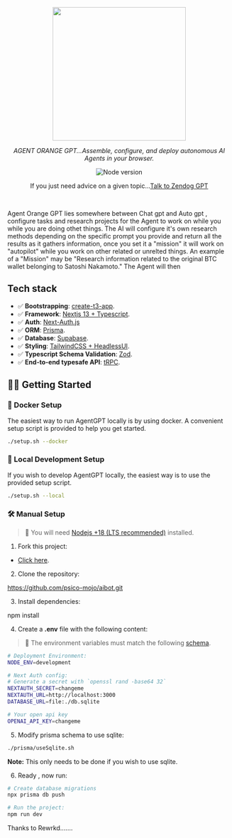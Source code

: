 <p align="center">
  <img src="https://www.psico.uk/psicoweb/img/AI.jpg" height="300"/>
</p>
<p align="center">
  <em> AGENT ORANGE GPT...Assemble, configure, and deploy autonomous AI Agents in your browser.  </em>
</p>
<p align="center">
    <img alt="Node version" src="https://" />
</p>

<p align="center">
If you just need advice on a given topic...<a href="https://zendog-psico-mojo.vercel.app/">Talk to Zendog GPT</a>

</p>
<br>

Agent Orange GPT lies somewhere between Chat gpt and Auto gpt , configure tasks and research projects
for the Agent to work on while you while you are doing othet things.
The AI will configure it's own research methods depending on the specific prompt you provide and return all the results
as it gathers information, once you set it a "mission" it will work on "autopilot" while you work on other related or unrelted
things.
An example of a "Mission" may be "Research information related to the original BTC wallet belonging to Satoshi Nakamoto."
The Agent will then

## Tech stack

- ✅ **Bootstrapping**: [create-t3-app](https://create.t3.gg).
- ✅ **Framework**: [Nextjs 13 + Typescript](https://nextjs.org/).
- ✅ **Auth**: [Next-Auth.js](https://next-auth.js.org)
- ✅ **ORM**: [Prisma](https://prisma.io).
- ✅ **Database**: [Supabase](https://supabase.com/).
- ✅ **Styling**: [TailwindCSS + HeadlessUI](https://tailwindcss.com).
- ✅ **Typescript Schema Validation**: [Zod](https://github.com/colinhacks/zod).
- ✅ **End-to-end typesafe API**: [tRPC](https://trpc.io/).

## 👨‍🚀 Getting Started

### 🐳 Docker Setup

The easiest way to run AgentGPT locally is by using docker.
A convenient setup script is provided to help you get started.

```bash
./setup.sh --docker
```

### 👷 Local Development Setup

If you wish to develop AgentGPT locally, the easiest way is to
use the provided setup script.

```bash
./setup.sh --local
```

### 🛠️ Manual Setup

> 🚧 You will need [Nodejs +18 (LTS recommended)](https://nodejs.org/en/) installed.

1. Fork this project:

- [Click here](https://github.com/psico-mojo/aibot/fork).

2. Clone the repository:

https://github.com/psico-mojo/aibot.git

3. Install dependencies:

npm install

4. Create a **.env** file with the following content:

> 🚧 The environment variables must match the following [schema](https://github.com/psico-mojo/aibot/blob/main/src/env/schema.mjs).

```bash
# Deployment Environment:
NODE_ENV=development

# Next Auth config:
# Generate a secret with `openssl rand -base64 32`
NEXTAUTH_SECRET=changeme
NEXTAUTH_URL=http://localhost:3000
DATABASE_URL=file:./db.sqlite

# Your open api key
OPENAI_API_KEY=changeme
```

5. Modify prisma schema to use sqlite:

```bash
./prisma/useSqlite.sh
```

**Note:** This only needs to be done if you wish to use sqlite.

6. Ready , now run:

```bash
# Create database migrations
npx prisma db push

# Run the project:
npm run dev
```

Thanks to Rewrkd.......
